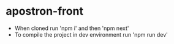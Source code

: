 # apostron-front

- When cloned run 'npm i' and then 'npm next'
- To compile the project in dev environment run 'npm run dev'